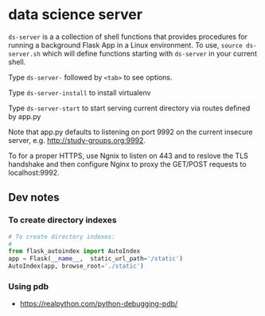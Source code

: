 # data science server

`ds-server` is a a collection of shell functions that provides
procedures for running a background Flask App in a Linux 
environment. To use, `source ds-server.sh` which will 
define functions starting with `ds-server` 
in your current shell.

Type `ds-server-` followed by `<tab>` to see options.

Type `ds-server-install` to install virtualenv

Type `ds-server-start` to start serving current directory
via routes defined by app.py

Note that app.py defaults to listening on port 9992 on the 
current insecure server, e.g. http://study-groups.org:9992.

To for a proper HTTPS, use Ngnix to listen on 443 and to 
reslove the TLS handshake and then configure Nginx to 
proxy the GET/POST requests to localhost:9992.


## Dev notes

### To create directory indexes
```python
# To create directory indexes:
#
from flask_autoindex import AutoIndex                                           
app = Flask(__name__,  static_url_path='/static')                               
AutoIndex(app, browse_root='./static')  
```

### Using pdb

- https://realpython.com/python-debugging-pdb/
